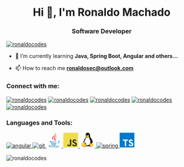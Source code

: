 <h1 align="center">Hi 👋, I'm Ronaldo Machado</h1>
<h3 align="center">Software Developer</h3>

<p align="left"> <a href="https://twitter.com/ronaldocodes" target="blank"><img src="https://img.shields.io/twitter/follow/ronaldocodes?logo=twitter&style=for-the-badge" alt="ronaldocodes" /></a> </p>

- 🌱 I’m currently learning **Java, Spring Boot, Angular and others...**

- 📫 How to reach me **ronaldosec@outlook.com**

<h3 align="left">Connect with me:</h3>
<p align="left">
<a href="https://dev.to/ronaldocodes" target="blank"><img align="center" src="https://raw.githubusercontent.com/rahuldkjain/github-profile-readme-generator/master/src/images/icons/Social/devto.svg" alt="ronaldocodes" height="30" width="40" /></a>
<a href="https://twitter.com/ronaldocodes" target="blank"><img align="center" src="https://raw.githubusercontent.com/rahuldkjain/github-profile-readme-generator/master/src/images/icons/Social/twitter.svg" alt="ronaldocodes" height="30" width="40" /></a>
<a href="https://linkedin.com/in/ronaldocodes" target="blank"><img align="center" src="https://raw.githubusercontent.com/rahuldkjain/github-profile-readme-generator/master/src/images/icons/Social/linked-in-alt.svg" alt="ronaldocodes" height="30" width="40" /></a>
<a href="https://instagram.com/ronaldocodes" target="blank"><img align="center" src="https://raw.githubusercontent.com/rahuldkjain/github-profile-readme-generator/master/src/images/icons/Social/instagram.svg" alt="ronaldocodes" height="30" width="40" /></a>
<a href="https://www.youtube.com/channel/UCsf1rerNN1apDhYp3_dzStA" target="blank"><img align="center" src="https://raw.githubusercontent.com/rahuldkjain/github-profile-readme-generator/master/src/images/icons/Social/youtube.svg" alt="ronaldocodes" height="30" width="40" /></a>
</p>

<h3 align="left">Languages and Tools:</h3>
<p align="left"> <a href="https://angular.io" target="_blank" rel="noreferrer"> <img src="https://angular.io/assets/images/logos/angular/angular.svg" alt="angular" width="40" height="40"/> </a> <a href="https://git-scm.com/" target="_blank" rel="noreferrer"> <img src="https://www.vectorlogo.zone/logos/git-scm/git-scm-icon.svg" alt="git" width="40" height="40"/> </a> <a href="https://www.java.com" target="_blank" rel="noreferrer"> <img src="https://raw.githubusercontent.com/devicons/devicon/master/icons/java/java-original.svg" alt="java" width="40" height="40"/> </a> <a href="https://developer.mozilla.org/en-US/docs/Web/JavaScript" target="_blank" rel="noreferrer"> <img src="https://raw.githubusercontent.com/devicons/devicon/master/icons/javascript/javascript-original.svg" alt="javascript" width="40" height="40"/> </a> <a href="https://www.linux.org/" target="_blank" rel="noreferrer"> <img src="https://raw.githubusercontent.com/devicons/devicon/master/icons/linux/linux-original.svg" alt="linux" width="40" height="40"/> </a> <a href="https://spring.io/" target="_blank" rel="noreferrer"> <img src="https://www.vectorlogo.zone/logos/springio/springio-icon.svg" alt="spring" width="40" height="40"/> </a> <a href="https://www.typescriptlang.org/" target="_blank" rel="noreferrer"> <img src="https://raw.githubusercontent.com/devicons/devicon/master/icons/typescript/typescript-original.svg" alt="typescript" width="40" height="40"/> </a> </p>

<p><img align="center" src="https://github-readme-stats.vercel.app/api/top-langs?username=ronaldocodes&show_icons=true&locale=en&layout=compact" alt="ronaldocodes" /></p>

